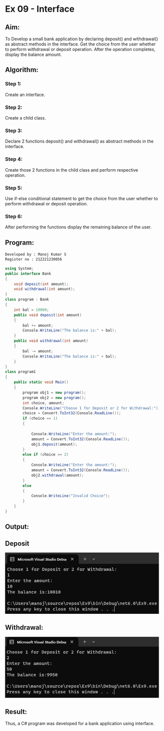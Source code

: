  <h1>Ex 09 - Interface </h1> 

## Aim:
To Develop a small bank application by declaring deposit() and withdrawal() as abstract methods in the interface. Get the choice from the user whether to perform withdrawal or deposit operation. After the operation completes, display the balance amount.
## Algorithm:
### Step 1: 
Create an interface.

### Step 2: 
Create a child class.

### Step 3: 
Declare 2 functions deposit() and withdrawal() as abstract methods in the interface.

### Step 4: 
Create those 2 functions in the child class and perform respective operation.

### Step 5: 
Use if-else conditional statement to get the choice from the user whether to perform withdrawal or deposit operation.

### Step 6: 
After performing the functions display the remaining balance of the user.

## Program:
```
Developed by : Manoj Kumar S
Register no : 212221230056
```
```c#
using System;
public interface Bank
{
    void deposit(int amount);
    void withdrawal(int amount);
}
class program : Bank
{
    int bal = 10000;
    public void deposit(int amount)
    {
        bal += amount;
        Console.WriteLine("The balance is:" + bal);
    }
    public void withdrawal(int amount)
    {
        bal -= amount;
        Console.WriteLine("The balance is:" + bal);
    }
}
class program1
{
    public static void Main()
    {
        program obj1 = new program();
        program obj2 = new program();
        int choice, amount;
        Console.WriteLine("Choose 1 for Deposit or 2 for Withdrawal:");
        choice = Convert.ToInt32(Console.ReadLine());
        if (choice == 1)
        {

            Console.WriteLine("Enter the amount:");
            amount = Convert.ToInt32(Console.ReadLine());
            obj1.deposit(amount);
        }
        else if (choice == 2)
        {
            Console.WriteLine("Enter the amount:");
            amount = Convert.ToInt32(Console.ReadLine());
            obj2.withdrawal(amount);
        }
        else
        {
            Console.WriteLine("Invalid Choice");
        }
    }
}
```
## Output:
## Deposit
![Alt text](image.png)

## Withdrawal:
![Alt text](image-1.png)
## Result:
Thus, a C# program was developed for a bank application using interface.
